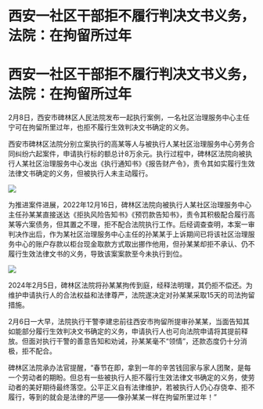 # 西安一社区干部拒不履行判决文书义务，法院：在拘留所过年

# 西安一社区干部拒不履行判决文书义务，法院：在拘留所过年

2月8日，西安市碑林区人民法院发布一起执行案例，一名社区治理服务中心主任宁可在拘留所里过年，也拒不履行生效判决文书确定的义务。

西安市碑林区法院分别立案执行的高某等人与被执行人某社区治理服务中心劳务合同纠纷六起案件，申请执行标的额总计8万余元。执行过程中，碑林区法院向被执行人某社区治理服务中心发出《执行通知书》《报告财产令》，责令其如实履行生效法律文书确定的义务，但被执行人未主动履行。

![](https://inews.gtimg.com/om_bt/OesA9N8XKxYD5kAMfMlwTapD54LneTWyuLi8pD1y7OmnsAA/1000)

为推进案件进展，2022年12月16日，碑林区法院向被执行人某社区治理服务中心主任孙某某直接送达《拒执风险告知书》《预罚款告知书》，责令其积极配合履行高某等六案债务，但其置之不理，拒不配合法院执行工作。后经调查查明，本案一审判决作出后，作为某社区治理服务中心主任的孙某某于上诉期间已将该社区治理服务中心的账户存款以柜台现金取款方式取出挪作他用，但孙某某却拒不承认、仍不履行生效法律文书的义务，导致该案案款至今未执行到位。

![](https://inews.gtimg.com/om_bt/O3KWvQA4GNXm0ySPB0zAa4f_7s89NOt_nWNFWSBPfM9IwAA/1000)

2024年2月5日，碑林区法院将孙某某拘传到庭，经释法明理，其仍拒不偿还。为维护申请执行人的合法权益和法律尊严，法院遂决定对孙某某采取15天的司法拘留措施。

2月6日一大早，法院执行干警李建忠前往西安市拘留所提审孙某某，当面告知其如能部分履行生效判决文书确定的义务，申请执行人也可向法院申请将其提前释放。但面对执行干警的善意告知和劝诫，孙某某毫不“领情”，还款态度仍十分消极，拒不配合。

碑林区法院承办法官提醒，“春节在即，拿到一年的辛苦钱回家与家人团聚，是每一个劳动者的期盼。但总有一些被执行人拒不履行生效法律文书确定的义务，使劳动者的美好期待最终落空。公平正义自有法律维护，若被执行人仍心存侥幸、拒不履行，等到的就会是法律的严惩——像孙某某一样在拘留所里过年！”

